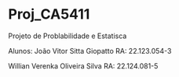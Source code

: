 # Proj_CA5411

Projeto de Problabilidade e Estatisca

Alunos:
João Vitor Sitta Giopatto RA: 22.123.054-3

Willian Verenka Oliveira Silva RA: 22.124.081-5
